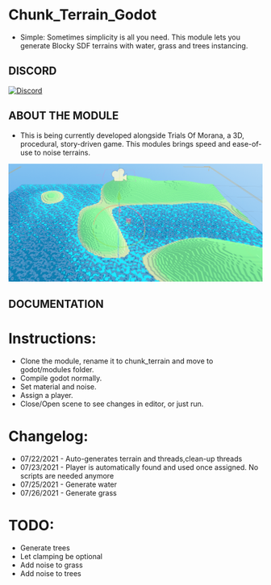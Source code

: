 # Chunk_Terrain_Godot

- Simple:
Sometimes simplicity is all you need. This module lets you generate Blocky SDF terrains with water, grass and trees instancing. 

## DISCORD

[![Discord](https://img.shields.io/discord/798876142458109952?logo=Discord "Discord")](https://discord.gg/Xfv3xrxT)

## ABOUT THE MODULE

- This is being currently developed alongside Trials Of Morana, a 3D, procedural, story-driven game. This modules brings speed and ease-of-use to noise terrains.


![Blocky screenshot](doc/blocky.png)


## DOCUMENTATION

# Instructions:

- Clone the module, rename it to chunk_terrain and move to godot/modules folder.
- Compile godot normally.
- Set material and noise.
- Assign a player.
- Close/Open scene to see changes in editor, or just run.

# Changelog:

- 07/22/2021 - Auto-generates terrain and threads,clean-up threads
- 07/23/2021 - Player is automatically found and used once assigned. No scripts are needed anymore
- 07/25/2021 - Generate water
- 07/26/2021 - Generate grass

# TODO:

- Generate trees
- Let clamping be optional
- Add noise to grass
- Add noise to trees

